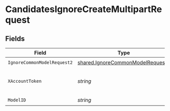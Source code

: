 # CandidatesIgnoreCreateMultipartRequest


## Fields

| Field                                                                                | Type                                                                                 | Required                                                                             | Description                                                                          |
| ------------------------------------------------------------------------------------ | ------------------------------------------------------------------------------------ | ------------------------------------------------------------------------------------ | ------------------------------------------------------------------------------------ |
| `IgnoreCommonModelRequest2`                                                          | [shared.IgnoreCommonModelRequest2](../../models/shared/ignorecommonmodelrequest2.md) | :heavy_check_mark:                                                                   | N/A                                                                                  |
| `XAccountToken`                                                                      | *string*                                                                             | :heavy_check_mark:                                                                   | Token identifying the end user.                                                      |
| `ModelID`                                                                            | *string*                                                                             | :heavy_check_mark:                                                                   | N/A                                                                                  |